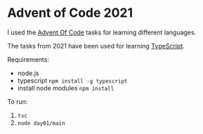 # Advent of Code 2021
I used the [Advent Of Code](https://adventofcode.com/) tasks for learning different languages.

The tasks from 2021 have been used for learning [TypeScript](https://www.typescriptlang.org/).

Requirements:
- node.js
- typescript `npm install -g typescript`
- install node modules `npm install`

To run:
1. `tsc`
2. `node day01/main`